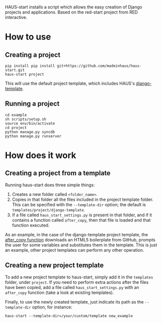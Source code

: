 HAUS-start installs a script which allows the easy creation of Django
projects and applications.  Based on the red-start project from RED interactive.

How to use
==========

Creating a project
------------------

    pip install pip install git+https://github.com/madeinhaus/haus-start.git
    haus-start project

This will use the default project template, which includes
HAUS's [django-template](https://github.com/madeinhaus/django-template).

Running a project
-----------------

    cd example
    sh scripts/setup.sh
    source env/bin/activate
    cd project
    python manage.py syncdb
    python manage.py runserver


How does it work
================

Creating a project from a template
----------------------------------

Running haus-start does three simple things:

1. Creates a new folder called `<folder_name>`.
2. Copies in that folder all the files included in the project template folder. This can be specified with the `--template-dir` option; the default is `templates/project/django-template`.
3. If a file called `haus_start_settings.py` is present in that folder, and if it contains a function called `after_copy`, then that file is loaded and that function executed.

As an example, in the case of the django-template project template, the [after_copy function](https://github.com/madeinhaus/haus-start/blob/master/haus_start/templates/project/django-template/haus_start_settings.py) downloads an HTML5 boilerplate from GitHub, prompts the user for some variables and substitutes them in the template. This is just an example, other project templates can perform any other operation.


Creating a new project template
-----------------------------------

To add a new project template to haus-start, simply add it in the `templates` folder, under `project`. If you need to perform extra actions after the files have been copied, add a file called `haus_start_settings.py` with an `after_copy` function (take a look at existing templates).

Finally, to use the newly created template, just indicate its path as the `--template-dir` option, for instance:

    haus-start --template-dir=/your/custom/template new_example
